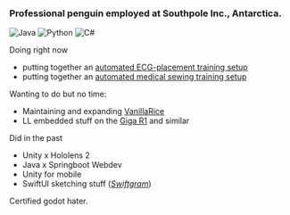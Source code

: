 ### Professional penguin employed at Southpole Inc., Antarctica.

![Java](https://img.shields.io/badge/java-%23ED8B00.svg?style=for-the-badge&logo=openjdk&logoColor=white)
![Python](https://img.shields.io/badge/python-3670A0?style=for-the-badge&logo=python&logoColor=ffdd54)
![C#](https://img.shields.io/badge/c%23-%23239120.svg?style=for-the-badge&logo=csharp&logoColor=white)

<!-- hidden until Github updates the API and counts actual user commits xd -->
<!-- [![Top Langs](https://leloomighstats.vercel.app/api/top-langs/?username=LeLoomi&exclude_repo=github-readme-stats&layout=donut&theme=github_dark_dimmed)](https://github.com/anuraghazra/github-readme-stats) -->

Doing right now
- putting together an [automated ECG-placement training setup](https://github.com/LeLoomi/Hybparc_aruco)
- putting together an [automated medical sewing training setup](https://github.com/LeLoomi/Hybparc_sewing)

Wanting to do but no time:
- Maintaining and expanding [VanillaRice](https://github.com/LeLoomi/VanillaRice)
- LL embedded stuff on the [Giga R1](https://github.com/LeLoomi/ArduinoGigaR1Template) and similar

Did in the past
- Unity x Hololens 2
- Java x Springboot Webdev
- Unity for mobile
- SwiftUI sketching stuff (<i>[Swiftgram](https://github.com/LeLoomi/Swiftgram)</i>)

Certified godot hater.
